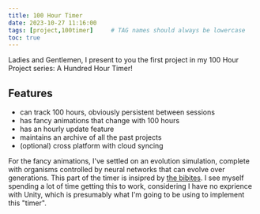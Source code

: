 ```yaml
---
title: 100 Hour Timer
date: 2023-10-27 11:16:00
tags: [project,100timer]     # TAG names should always be lowercase
toc: true
---
```


Ladies and Gentlemen, I present to you the first project in my 100 Hour Project series: A Hundred Hour Timer!

## Features
- can track 100 hours, obviously persistent between sessions
- has fancy animations that change with 100 hours
- has an hourly update feature
- maintains an archive of all the past projects
- (optional) cross platform with cloud syncing

For the fancy animations, I've settled on an evolution simulation, complete with organisms controlled by neural networks that can evolve over generations. This part of the timer is insipred by [the bibites](https://www.thebibites.com/).
I see myself spending a lot of time getting this to work, considering I have no exprience with Unity, which is presumably what I'm going to be using to implement this "timer".
